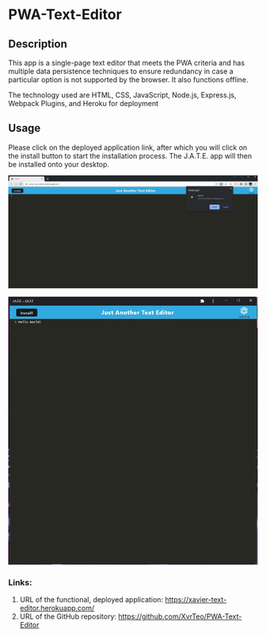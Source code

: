 # PWA-Text-Editor

## Description

This app is a single-page text editor that meets the PWA criteria and has multiple data persistence techniques to ensure redundancy in case a particular option is not supported by the browser. It also functions offline.

The technology used are HTML, CSS, JavaScript, Node.js, Express.js, Webpack Plugins, and Heroku for deployment

## Usage

Please click on the deployed application link, after which you will click on the install button to start the installation process. The J.A.T.E. app will then be installed onto your desktop.

![Screenshot 1](./images/JATE-1.jpg)

![Screenshot 2](./images/JATE-2.jpg)

### Links:

1. URL of the functional, deployed application: https://xavier-text-editor.herokuapp.com/
2. URL of the GitHub repository: https://github.com/XvrTeo/PWA-Text-Editor
